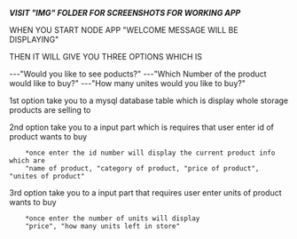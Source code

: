 ***VISIT "IMG" FOLDER FOR SCREENSHOTS FOR WORKING APP***

WHEN YOU START NODE APP "WELCOME MESSAGE WILL BE DISPLAYING"

 THEN IT WILL GIVE YOU THREE OPTIONS WHICH IS

 ---"Would you like to see poducts?"
 ---"Which Number of the product would like to buy?"
 ---"How many unites would you like to buy?" 
 
1st option take you to a mysql database table which is display whole storage products are selling to


2nd option take you to a input part which is requires that user enter id of product wants to buy

        *once enter the id number will display the current product info which are 
        "name of product, "category of product, "price of product", "unites of product"

3rd option take you to a input part that requires user enter units of product wants to buy

        *once enter the number of units will display
        "price", "how many units left in store"